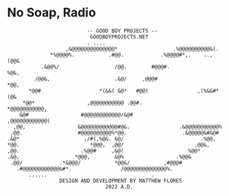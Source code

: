 # No Soap, Radio

                              -- GOOD BOY PROJECTS -- 
                               GOODBOYPROJECTS.NET
                              . ....                                            
                       ,&@@@@@@@@@@@@@@*                  .%@@@@@@@@@@&(.       
                  *%@@@@%.           .#@@.            .%@@@@#*,.    ..,(@@&     
               .&@@%/                  /@@.        #@@@#.                %@&,   
             /@@&,                     .&@/     ,@@@#                    *@@,   
           *@@#                   *(&&( &@*   #@@(                ,(%&&#*(@&    
         *@@*                 ,@@@@@@@@@@@ .@@#.               *@@@@@@@@@@@,    
        &@#                 #@@@@@@@@@@@@/&@#                ,@@@@@@@@@@@@(     
      ,@@,                 &@@@@@@@@@@@@#@&.                .&@@@@@@@@@@@%      
     ,@@.                  #@@@@@@@@@@%*@@.                  .&@@@@@&#&@#       
    .&@*                     ,/#(,%@&. &@/                         .%@@,        
    *@@.                       *@@@,  ,@@/                       ,@@&,          
    ,@@.                    .%@@#     ,&@(                     %@@*             
    .&@,                  *@@@,        &@%                 .%@@&                
     .@@/            .*&@@@/           *@@&/           ,#@@@#                   
       .#@@@@@@@@@@@@&#*.                /@@@@@@@@@@@@@@%.                      
           ......                                  .           
                     DESIGN AND DEVELOPMENT BY MATTHEW FLORES
                                    2022 A.D.            
